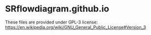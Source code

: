# SRflowdiagram.github.io
These files are provided under GPL-3 license: https://en.wikipedia.org/wiki/GNU_General_Public_License#Version_3
